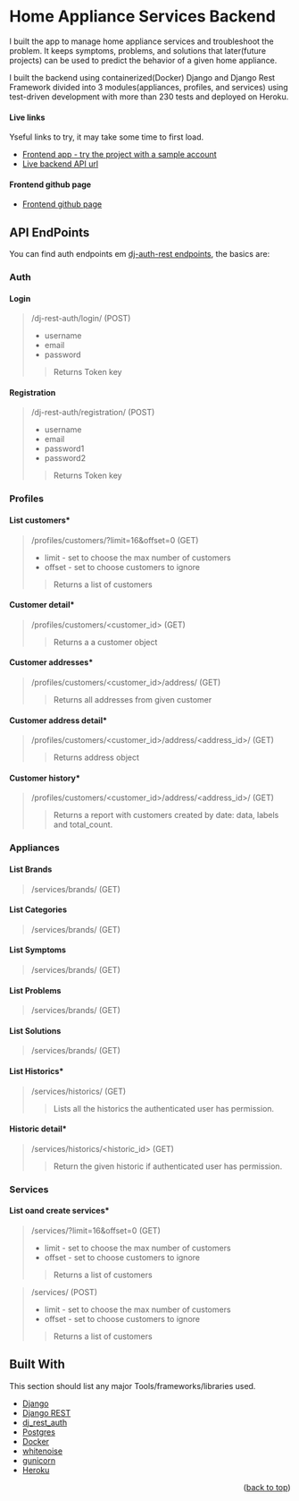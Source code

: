 # Home Appliance Services Backend

<!-- ABOUT THE PROJECT -->
I built the app to manage home appliance services and troubleshoot the problem. It keeps symptoms, problems, and solutions that later(future projects) can be used to predict the behavior of a given home appliance. 

I built the backend using containerized(Docker) Django and Django Rest Framework divided into 3 modules(appliances, profiles, and services) using test-driven development with more than 230 tests and deployed on Heroku.

#### Live links

Yseful links to try, it may take some time to first load.

* [Frontend app - try the project with a sample account](https://www.djangoproject.com/)
* [Live backend API url](https://www.django-rest-framework.org/)

#### Frontend github page

* [Frontend github page](https://www.djangoproject.com/)
  
## API EndPoints
You can find auth endpoints em [dj-auth-rest endpoints](https://dj-rest-auth.readthedocs.io/en/latest/api_endpoints.html), the basics are:

### Auth

#### Login
> /dj-rest-auth/login/ (POST)
>* username
>*  email
>*  password
>>Returns Token key


#### Registration
> /dj-rest-auth/registration/ (POST)
>* username
>*  email
>*  password1
>*  password2
>>Returns Token key

### Profiles

#### List customers*
> /profiles/customers/?limit=16&offset=0 (GET)
>*  limit - set to choose the max number of customers
>*  offset - set to choose customers to ignore
>>Returns a list of customers

#### Customer detail*
> /profiles/customers/<customer_id> (GET)
>> Returns a a customer object

#### Customer addresses*
> /profiles/customers/<customer_id>/address/ (GET)
>> Returns all addresses from given customer

#### Customer address detail*
> /profiles/customers/<customer_id>/address/<address_id>/ (GET)
>> Returns address object

#### Customer history*
> /profiles/customers/<customer_id>/address/<address_id>/ (GET)
>> Returns a report with customers created by date: data, labels and total_count.

### Appliances

#### List Brands
> /services/brands/ (GET)

#### List Categories
> /services/brands/ (GET)

#### List Symptoms
> /services/brands/ (GET)

#### List Problems
> /services/brands/ (GET)

#### List Solutions
> /services/brands/ (GET)

#### List Historics*
> /services/historics/ (GET)
>> Lists all the historics the authenticated user has permission.

#### Historic detail*
> /services/historics/<historic_id> (GET)
>> Return the given historic if authenticated user has permission.

### Services

#### List oand create services*
> /services/?limit=16&offset=0 (GET)
>*  limit - set to choose the max number of customers
>*  offset - set to choose customers to ignore
>>Returns a list of customers

> /services/ (POST)
>*  limit - set to choose the max number of customers
>*  offset - set to choose customers to ignore
>>Returns a list of customers

## Built With

This section should list any major Tools/frameworks/libraries used.

* [Django](https://www.djangoproject.com/)
* [Django REST](https://www.django-rest-framework.org/)
* [dj_rest_auth](https://dj-rest-auth.readthedocs.io/en/latest/)
* [Postgres](https://www.postgresql.org/)
* [Docker](https://www.docker.com/)
* [whitenoise](http://whitenoise.evans.io/en/stable/)
* [gunicorn](https://gunicorn.org/)
* [Heroku](https://www.heroku.com/)

<p align="right">(<a href="#top">back to top</a>)</p>
